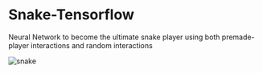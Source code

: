 # Snake-Tensorflow
Neural Network to become the ultimate snake player using both premade-player interactions and random interactions


![snake](https://user-images.githubusercontent.com/8275672/150690328-4393c940-92a0-4a80-8461-f80ac043a4d7.gif)

